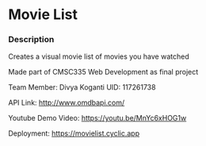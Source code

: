 # Movie List

### Description
Creates a visual movie list of movies you have watched


Made part of CMSC335 Web Development as final project


Team Member: Divya Koganti UID: 117261738


API Link: http://www.omdbapi.com/


Youtube Demo Video: https://youtu.be/MnYc6xHOG1w

Deployment: https://movielist.cyclic.app 

